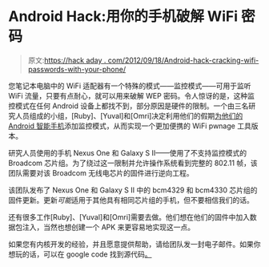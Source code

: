 # Android Hack:用你的手机破解 WiFi 密码

> 原文:[https://hack aday . com/2012/09/18/Android-hack-cracking-wifi-passwords-with-your-phone/](https://hackaday.com/2012/09/18/android-hack-cracking-wifi-passwords-with-your-phone/)

您笔记本电脑中的 WiFi 适配器有一个特殊的模式——监控模式——可用于监听 WiFi 流量，只要有点耐心，就可以用来破解 WEP 密码。令人惊讶的是，这种监控模式在任何 Android 设备上都找不到，部分原因是硬件的限制。一个由三名研究人员组成的小组，[Ruby]、[Yuval]和[Omri]决定利用他们的假期[为他们的 Android 智能手机](http://bcmon.blogspot.com/)添加监控模式，从而实现一个更加便携的 WiFi pwnage 工具版本。

研究人员使用的手机 Nexus One 和 Galaxy S II——使用了不支持监控模式的 Broadcom 芯片组。为了绕过这一限制并允许操作系统看到完整的 802.11 帧，该团队需要对该 Broadcom 无线电芯片的固件进行逆向工程。

该团队发布了 Nexus One 和 Galaxy S II 中的 bcm4329 和 bcm4330 芯片组的固件更新。更新*可能*适用于其他具有相同芯片组的手机，但不要相信我们的话。

还有很多工作[Ruby]、[Yuval]和[Omri]需要去做。他们想在他们的固件中加入数据包注入，当然也想创建一个 APK 来更容易地实现这一点。

如果您有内核开发的经验，并且愿意提供帮助，请给团队发一封电子邮件。如果你想玩的话，可以在 google code 找到源代码[。](https://code.google.com/p/bcmon/)